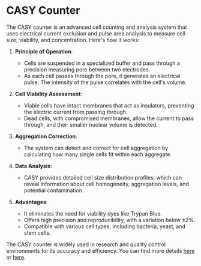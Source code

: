 # CASY Counter

The CASY counter is an advanced cell counting and analysis system that uses electrical current exclusion and pulse area analysis to measure cell size, viability, and concentration. Here's how it works:

1. **Principle of Operation**:
   - Cells are suspended in a specialized buffer and pass through a precision measuring pore between two electrodes.
   - As each cell passes through the pore, it generates an electrical pulse. The intensity of the pulse correlates with the cell's volume.

2. **Cell Viability Assessment**:
   - Viable cells have intact membranes that act as insulators, preventing the electric current from passing through.
   - Dead cells, with compromised membranes, allow the current to pass through, and their smaller nuclear volume is detected.

3. **Aggregation Correction**:
   - The system can detect and correct for cell aggregation by calculating how many single cells fit within each aggregate.

4. **Data Analysis**:
   - CASY provides detailed cell size distribution profiles, which can reveal information about cell homogeneity, aggregation levels, and potential contamination.

5. **Advantages**:
   - It eliminates the need for viability dyes like Trypan Blue.
   - Offers high precision and reproducibility, with a variation below ±2%.
   - Compatible with various cell types, including bacteria, yeast, and stem cells.

The CASY counter is widely used in research and quality control environments for its accuracy and efficiency. You can find more details [here](https://en.wikipedia.org/wiki/CASY_cell_counting_technology) or [here](https://www.ols-bio.com/casy-s-technology). 